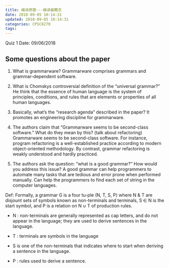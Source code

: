 ```yaml
---
title: 编译原理---编译器概念
date: 2018-09-05 10:14:31
updated: 2018-09-05 10:14:31
categories: CPSC8270
tags: 
---
```


Quiz 1 Date: 09/06/2018
## Some questions about the paper
1. What is grammarware? 
Grammarware comprises grammars and grammar-dependent software.

1. What is Chomskys controversial definition of the “universal grammar?” 
He think that the essence of human language is the system of principles, conditions, and rules that are elements or properties of all human languages.

3. Basically, what’s the “research agenda” described in the paper? 
It promotes an engineering discipline for grammarware. 


1. The authors claim that “Grammarware seems to be second-class software.” What do they mean by this? (talk about refactoring) 
Grammarware seems to be second-class software. For instance, program refactoring is a well-established practice according to modern object-oriented methodology. By contrast, grammar refactoring is weakly understood and hardly practiced.


5. The authors ask the question: “what is a good grammar?” How would you address this issue?
A good grammar can help programmers to automate many tasks that are tedious and error prone when performed manually. Can help the programmers to find each set of string in the computer languages.


Def: Formally, a grammar G is a four tu-ple (N, T, S, P) where N & T are disjount sets of symbols known as non-terminals and terminals, S ∈ N is the start symbol, and P is a relation on N ∪ T of production rules.
- N : non-terminals are generally represented as cap letters, and do not appear in the language; they are used to derive sentences in the language.

- T : terminals are symbols in the language

- S is one of the non-terminals that indicates where to start when deriving a sentence in the language.

- P : rules used to derive a sentence.